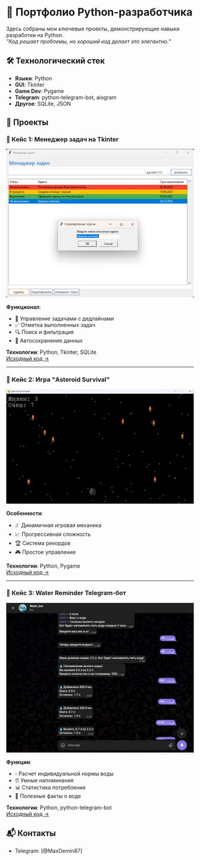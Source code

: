 # 🚀 Портфолио Python-разработчика

Здесь собраны мои ключевые проекты, демонстрирующие навыки разработки на Python.  
*"Код решает проблемы, но хороший код делает это элегантно."*

## 🛠 Технологический стек
- **Языки**: Python 
- **GUI**: Tkinter
- **Game Dev**: Pygame
- **Telegram**: python-telegram-bot, aiogram
- **Другое**: SQLite, JSON

## 📂 Проекты

### 🎯 Кейс 1: Менеджер задач на Tkinter
![Скриншот приложения](/images/функционал.jpg)

**Функционал**:
- 📅 Управление задачами с дедлайнами
- ✅ Отметка выполненных задач
- 🔍 Поиск и фильтрация
- 💾 Автосохранение данных

**Технологии**: Python, Tkinter, SQLite  
[Исходный код →](https://github.com/Dema267/tkinter_application)

---

### 🚀 Кейс 2: Игра "Asteroid Survival"
![Скриншот игры](/images/астероид.png)

**Особенности**:
- ☄️ Динамичная игровая механика
- 📈 Прогрессивная сложность
- 🏆 Система рекордов
- 🎮 Простое управление

**Технологии**: Python, Pygame  
[Исходный код →](https://github.com/Dema267/asteroid)

---

### 🤖 Кейс 3: Water Reminder Telegram-бот
![Скриншот бота](/images/работа.jpg)

**Функции**:
- 💧 Расчет индивидуальной нормы воды
- ⏰ Умные напоминания
- 📊 Статистика потребления
- 🧠 Полезные факты о воде

**Технологии**: Python, python-telegram-bot  
[Исходный код →](https://github.com/Dema267/water_bot)

## 📬 Контакты
- Telegram: [@MaxDemin87]
